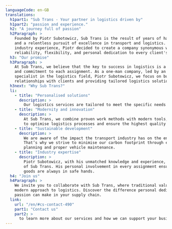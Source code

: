 ```yaml
---
languageCode: en-GB
translations:
  h1part1: "Sub Trans - Your partner in logistics driven by"
  h1part2: "passion and experience."
  h2: "A journey full of passion"
  h2Paragraph: >
    Founded by Piotr Subotowicz, Sub Trans is the result of years of hard work, passion,
    and a relentless pursuit of excellence in transport and logistics. With vast
    industry experience, Piotr decided to create a company synonymous with
    reliability, flexibility, and personal dedication to every client's success.
  h3: "Our promise"
  h3Paragraph: >
    At Sub Trans, we believe that the key to success in logistics is a personal approach
    and commitment to each assignment. As a one-man company, led by an experienced
    specialist in the logistics field, Piotr Subotowicz, we focus on building personal
    relationships with clients and providing tailored logistics solutions.
  h3next: "Why Sub Trans?"
  li:
    - title: "Personalised solutions"
      description: >
        Our logistics services are tailored to meet the specific needs of clients across Europe. By leveraging modern technology and innovative solutions, we optimize logistics processes, ensuring reliable and efficient transportation.
    - title: "Modernity and innovation"
      description: >
        At Sub Trans, we combine proven work methods with modern tools, enabling us
        to optimise logistics processes and ensure the highest quality services.
    - title: "Sustainable development"
      description: >
        We are aware of the impact the transport industry has on the environment. 
        That’s why we strive to minimise our carbon footprint through efficient route 
        planning and proper vehicle maintenance.
    - title: "Industry expertise"
      description: >
        Piotr Subotowicz, with his unmatched knowledge and experience, is the heart 
        of Sub Trans. His personal involvement in every assignment ensures that your 
        goods are always in safe hands.
  h4: "Join us"
  h4Paragraph: >
    We invite you to collaborate with Sub Trans, where traditional values meet a 
    modern approach to logistics. Discover the difference personal dedication and 
    passion can make in your supply chain.
  link:
    url: "/en/#cs-contact-490"
    part1: "Contact us"
    part2: >
      to learn more about our services and how we can support your business.
---
```

